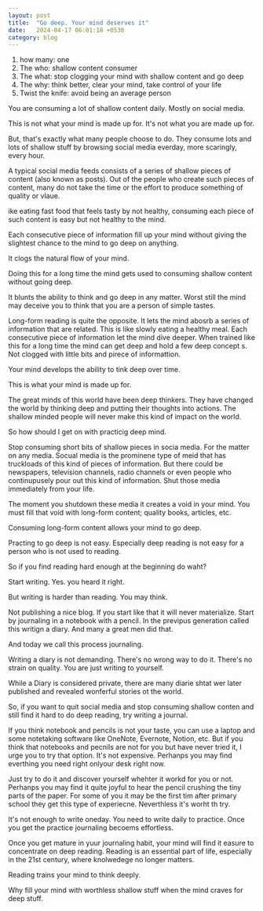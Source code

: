 ```yaml
---
layout: post
title:  "Go deep. Your mind deserves it"
date:   2024-04-17 06:01:18 +0530
category: blog
---
```


1. how many: one
2. The who: shallow content consumer
3. The what: stop clogging your mind with shallow content and go deep
4. The why: think better, clear your mind, take control of your life 
5. Twist the knife: avoid being an average person

You are consuming a lot of shallow content daily. Mostly on social media.

This is not what your mind is made up for. It's not what you are made up for.

But, that's exactly what many people choose to do. They consume lots and lots of shallow stuff by browsing social media everday, more scaringly, every hour. 

A typical social media feeds consists of a series of shallow pieces of content (also known as posts). Out of the people who create such pieces of content, many do not take the time or the effort to produce something of quality or vlaue.

ike eating fast food that feels tasty by not healthy, consuming each piece of such content is easy but not healthy to the mind.

Each consecutive piece of information fill up your mind without giving the slightest chance to the mind to go deep on anything.

It clogs the natural flow of your mind.

Doing this for a long time the mind gets used to consuming shallow content without going deep.

It blunts the ability to think and go deep in any matter. Worst still the mind may deceive you to think that you are a person of simple tastes.

Long-form reading is quite the opposite. It lets the mind abosrb a series of information that are related. This is like slowly eating a healthy meal. Each consecutive piece of information let the mind dive deeper. When trained like this for a long time the mind can get deep and hold a few deep concept s. Not clogged with little bits and pirece of informattion. 

Your mind develops the ability to tink deep over time.

This is what your mind is made up for.

The great minds of this world have been deep thinkers. They have changed the world by thinking deep and putting their thoughts into actions. The shallow minded people will never make this kind of impact on the world.

So how should I get on with practicig deep mind. 

Stop consuming short bits of shallow pieces in socia media. For the matter on any media. Socual media is the prominene type of meid that has truckloads of this kind of pieces of information. But there could be newspapers, television channels, radio channels or even people who continupusely pour out this kind of information. Shut those media immediately from your life. 

The moment you shutdown these media it creates a void in your mind. You must fill that void with  long-form content; quality books, articles, etc.

Consuming long-form content allows your mind to go deep.

Practing to go deep is not easy. Especially deep reading is not easy for a person who is not used to reading.

So if you find reading hard enough at the beginning do waht?

Start writing. Yes. you heard it right.

But writing is harder than reading. You may think.

Not publishing a nice blog. If you start like that it will never materialize. Start by journaling in a notebook with a pencil. In the previpus generation called this writign a diary. And many a great men did that.

And today we call this process journaling.

Writing a diary is not demanding. There's no wrong way to do it. There's no strain on quality. You are just writing to yourself. 

While a Diary is considered private, there are many diarie shtat wer later published and revealed wonferful stories ot the world. 

So, if you want to quit social media and stop consuming shallow conten and still find it hard to do deep reading, try writing a journal. 

If you think notebook and pencils is not your taste, you can use a laptop and some notetaking software like OneNote, Evernote, Notion, etc. But if you think that notebooks and pecnils are not for you but have never tried it, I urge you to try that option. It's not expensive. Perhanps you may find everthing you need right onlyour desk right now. 

Just try to do it and discover yourself whehter it workd for you or not. Perhanps you may find it quite joyful to hear the pencil crushing the tiny parts of the paper. For some of you it may be the first tim after primary school they get this type of experiecne. Neverthless it's worht th try. 

It's not enough to write oneday. You need to write daily to practice. Once you get the practice journaling becoems effortless. 

Once you get mature in yuur journaling habit, your mind will find it easure to concentrate on deep reading. Reading is an essential part of life, especially in the 21st century, where knolwedege no longer matters. 

Reading trains your mind to think deeply.

Why fill your mind with worthless shallow stuff when the mind craves for deep stuff. 

